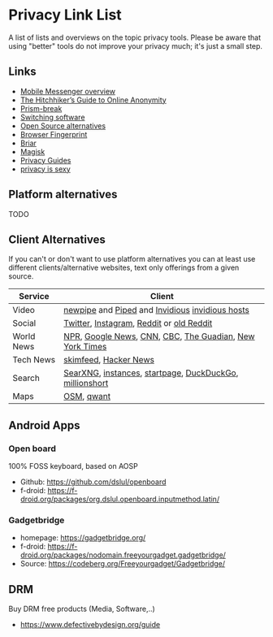 # Privacy Link List

A list of lists and overviews on the topic privacy tools. Please be aware that using "better" tools do not improve your privacy much; it's just a small step.

## Links

- [Mobile Messenger overview](https://www.securemessagingapps.com/)
- [The Hitchhiker’s Guide to Online Anonymity](https://anonymousplanet.org/guide.html)
- [Prism-break](https://prism-break.org/en/all)
- [Switching software](https://switching.software)
- [Open Source alternatives](https://github.com/GorvGoyl/clone-wars)
- [Browser Fingerprint](https://amiunique.org/fp)
- [Briar](https://briarproject.org/)
- [Magisk](https://github.com/topjohnwu/Magisk)
- [Privacy Guides](https://www.privacyguides.org)
- [privacy is sexy](https://privacy.sexy/)

## Platform alternatives

TODO

## Client Alternatives

If you can't or don't want to use platform alternatives you can at least use different clients/alternative websites, text only offerings from a given source.

| Service    | Client                                                                                                                                                                                                                                         |
|------------|------------------------------------------------------------------------------------------------------------------------------------------------------------------------------------------------------------------------------------------------|
| Video      | [newpipe](https://newpipe.net/) and [Piped](https://github.com/TeamPiped/Piped) and [Invidious](https://github.com/iv-org/invidious) [invidious hosts](https://redirect.invidious.io/)                                                         |
| Social     | [Twitter](https://nitter.net), [Instagram](https://bibliogram.art/), [Reddit](https://teddit.net/) or [old Reddit](https://old.reddit.com/)                                                                                                    |
| World News | [NPR](https://text.npr.org/), [Google News](http://68k.news/), [CNN](https://lite.cnn.com/en),  [CBC](https://www.cbc.ca/lite/trending-news), [The Guadian](https://guardian.gyford.com/), [New York Times](https://www.nytimes.com/timeswire) |
| Tech News  | [skimfeed](https://skimfeed.com/), [Hacker News](https://hackerweb.app/)                                                                                                                                                                       |
| Search     | [SearXNG](https://github.com/searxng/searxng), [instances](https://searx.space/), [startpage](https://www.startpage.com), [DuckDuckGo](https://duckduckgo.com/), [millionshort](https://millionshort.com/)                                     |
| Maps       | [OSM](https://www.openstreetmap.org), [qwant](https://www.qwant.com/maps)                                                                                                                                                                      |

## Android Apps

### Open board

100% FOSS keyboard, based on AOSP

- Github: <https://github.com/dslul/openboard>
- f-droid: <https://f-droid.org/packages/org.dslul.openboard.inputmethod.latin/>

### Gadgetbridge

- homepage: https://gadgetbridge.org/
- f-droid: https://f-droid.org/packages/nodomain.freeyourgadget.gadgetbridge/
- Source: https://codeberg.org/Freeyourgadget/Gadgetbridge/

## DRM

Buy DRM free products (Media, Software,..)

- <https://www.defectivebydesign.org/guide>
